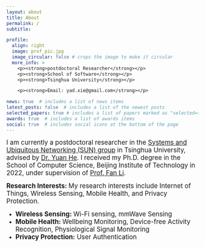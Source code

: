 ```yaml
---
layout: about
title: About
permalink: /
subtitle: 

profile:
  align: right
  image: prof_pic.jpg
  image_circular: false # crops the image to make it circular
  more_info: >
    <p><strong>postdoctoral Researcher</strong></p>
    <p><strong>School of Software</strong></p>
    <p><strong>Tsinghua University</strong></p>

    <p><strong>Email: yad.xie@gmail.com</strong></p>

news: true  # includes a list of news items
latest_posts: false  # includes a list of the newest posts
selected_papers: true # includes a list of papers marked as "selected={true}"
awards: true  # includes a list of awards items
social: true  # includes social icons at the bottom of the page
---
```


<big> I am currently a postdoctoral researcher in the [Systems and Ubiquitous Networking (SUN) group](http://tns.thss.tsinghua.edu.cn/sun/index.html) in Tsinghua University, advised by [Dr. Yuan He](http://tns.thss.tsinghua.edu.cn/sun/members/YuanHe/). I received my Ph.D. degree in the School of Computer Science, Beijing Institute of Technology in 2022, under supervision of [Prof. Fan Li](https://cs.bit.edu.cn/szdw/jsml/js/lf/index.htm).  </big>

<big> <strong> Research Interests: </strong> </big> 
<big> My research interests include Internet of Things, Wireless Sensing, Mobile Health, and Privacy Protection. </big> 
<ul>
<li> <big> <strong> Wireless Sensing: </strong> Wi-Fi sensing, mmWave Sensing </big> </li>
<li> <big> <strong> Mobile Health: </strong> Wellbeing Monitoring, Device-free Activity Recognition, Physiological Signal Monitoring</big> </li>
<li> <big> <strong> Privacy Protection:</strong> User Authentication</big> </li>
</ul>